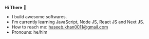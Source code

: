 **Hi There** 👋
- I build awesome softwares.
- I'm currently learning JavaScript, Node JS, React JS and Next JS.
- How to reach me: haseeb.khan0011@gmail.com
- Pronouns: he/him
